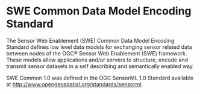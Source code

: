 # SWE Common Data Model Encoding Standard


The Sensor Web Enablement (SWE) Common Data Model Encoding Standard defines low level data models for exchanging sensor related data between nodes of the OGC® Sensor Web Enablement (SWE) framework. These models allow applications and/or servers to structure, encode and transmit sensor datasets in a self describing and semantically enabled way.

SWE Common 1.0 was defined in the OGC SensorML 1.0 Standard available at http://www.opengeospatial.org/standards/sensorml.